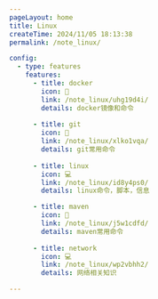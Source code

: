 ```yaml
---
pageLayout: home
title: Linux
createTime: 2024/11/05 18:13:38
permalink: /note_linux/

config:
  - type: features
    features:
      - title: docker
        icon: 📖
        link: /note_linux/uhg19d4i/
        details: docker镜像和命令
        
      - title: git
        icon: 📖
        link: /note_linux/xlko1vqa/
        details: git常用命令
        
      - title: linux
        icon: 💻
        link: /note_linux/id8y4ps0/
        details: linux命令，脚本，信息

      - title: maven
        icon: 📖
        link: /note_linux/j5w1cdfd/
        details: maven常用命令
        
      - title: network
        icon: 💻
        link: /note_linux/wp2vbhh2/
        details: 网络相关知识

---
```

